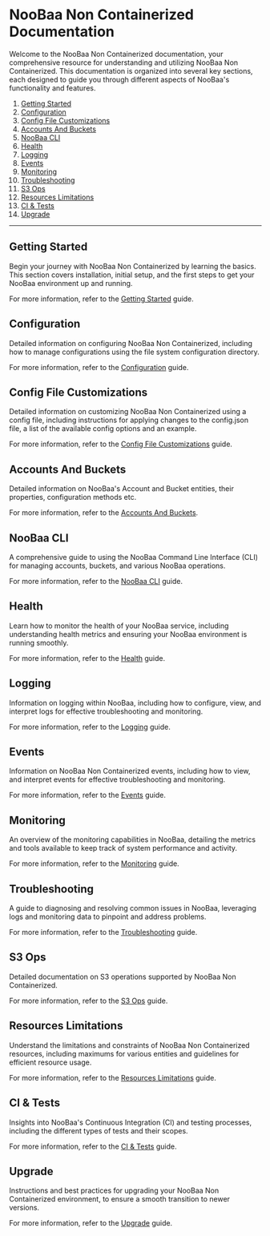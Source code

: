 # NooBaa Non Containerized Documentation

Welcome to the NooBaa Non Containerized documentation, your comprehensive resource for understanding and utilizing NooBaa Non Containerized. This documentation is organized into several key sections, each designed to guide you through different aspects of NooBaa's functionality and features.

1. [Getting Started](#getting-started)
2. [Configuration](#configuration)
3. [Config File Customizations](#config-file-customizations)
4. [Accounts And Buckets](#accounts-and-buckets)
5. [NooBaa CLI](#noobaa-cli)
6. [Health](#health)
7. [Logging](#logging)
8. [Events](#events)
9. [Monitoring](#monitoring)
10. [Troubleshooting](#troubleshooting)
11. [S3 Ops](#s3-ops)
12. [Resources Limitations](#resources-limitations)
13. [CI & Tests](#ci--tests)
14. [Upgrade](#upgrade)

---

## Getting Started

Begin your journey with NooBaa Non Containerized by learning the basics. This section covers installation, initial setup, and the first steps to get your NooBaa environment up and running.

For more information, refer to the [Getting Started](./GettingStarted.md) guide.

## Configuration

Detailed information on configuring NooBaa Non Containerized, including how to manage configurations using the file system configuration directory.

For more information, refer to the [Configuration](./Configuration.md) guide.

## Config File Customizations

Detailed information on customizing NooBaa Non Containerized using a config file, including instructions for applying changes to the config.json file, a list of the available config options and an example.

For more information, refer to the [Config File Customizations](./ConfigFileCustomizations.md) guide.

## Accounts And Buckets

Detailed information on NooBaa's Account and Bucket entities, their properties, configuration methods etc.

For more information, refer to the [Accounts And Buckets](./AccountsAndBuckets.md).

## NooBaa CLI

A comprehensive guide to using the NooBaa Command Line Interface (CLI) for managing accounts, buckets, and various NooBaa operations.

For more information, refer to the [NooBaa CLI](./NooBaaCLI.md) guide.

## Health

Learn how to monitor the health of your NooBaa service, including understanding health metrics and ensuring your NooBaa environment is running smoothly.

For more information, refer to the [Health](./Health.md) guide.

## Logging

Information on logging within NooBaa, including how to configure, view, and interpret logs for effective troubleshooting and monitoring.

For more information, refer to the [Logging](./Logging.md) guide.

## Events

Information on NooBaa Non Containerized events, including how to view, and interpret events for effective troubleshooting and monitoring.

For more information, refer to the [Events](./Events.md) guide.

## Monitoring

An overview of the monitoring capabilities in NooBaa, detailing the metrics and tools available to keep track of system performance and activity.

For more information, refer to the [Monitoring](./Monitoring.md) guide.

## Troubleshooting

A guide to diagnosing and resolving common issues in NooBaa, leveraging logs and monitoring data to pinpoint and address problems.

For more information, refer to the [Troubleshooting](./Troubleshooting.md) guide.

## S3 Ops

Detailed documentation on S3 operations supported by NooBaa Non Containerized.

For more information, refer to the [S3 Ops](./S3Ops.md) guide.

## Resources Limitations

Understand the limitations and constraints of NooBaa Non Containerized resources, including maximums for various entities and guidelines for efficient resource usage.

For more information, refer to the [Resources Limitations](./ResourcesLimitations.md) guide.

## CI & Tests

Insights into NooBaa's Continuous Integration (CI) and testing processes, including the different types of tests and their scopes.

For more information, refer to the [CI & Tests](./CI&Tests.md) guide.

## Upgrade

Instructions and best practices for upgrading your NooBaa Non Containerized environment, to ensure a smooth transition to newer versions.

For more information, refer to the [Upgrade](./Upgrade.md) guide.


